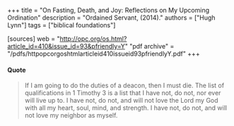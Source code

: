 +++
title = "On Fasting, Death, and Joy: Reflections on My Upcoming Ordination"
description = "Ordained Servant, (2014)."
authors = ["Hugh Lynn"]
tags = ["biblical foundations"]

[sources]
web = "http://opc.org/os.html?article_id=410&issue_id=93&pfriendly=Y"
"pdf archive" = "/pdfs/httpopcorgoshtmlarticleid410issueid93pfriendlyY.pdf"
+++

#### Quote

> If I am going to do the duties of a deacon, then I must die. The list of qualifications in 1 Timothy 3 is a list that I have not, do not, nor ever will live up to. I have not, do not, and will not love the Lord my God with all my heart, soul, mind, and strength. I have not, do not, and will not love my neighbor as myself.

